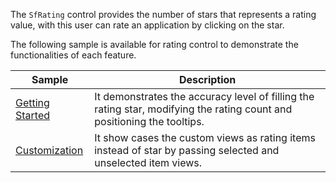 The `SfRating` control provides the number of stars that represents a rating value, with this user can rate an application by clicking on the star.

The following sample is available for rating control to demonstrate the functionalities of each feature.

| Sample | Description |
| ------ | ----------- |
|[Getting Started](Rating/Samples/Rating)|  It demonstrates the accuracy level of filling the rating star, modifying the rating count and positioning the tooltips.|
|[Customization](Rating/Samples/Rating_Customization)|It show cases the custom views as rating items instead of star by passing selected and unselected item views.|